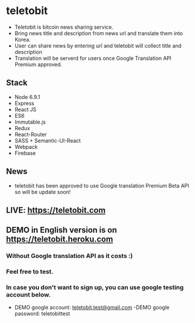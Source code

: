 # teletobit
- Teletobit is bitcoin news sharing service.
- Bring news title and description from news url and translate them into Korea.
- User can share news by entering url and teletobit will collect title and description
- Translation will be serverd for users once Google Translation API Premium approved.

## Stack
- Node 6.9.1
- Express 
- React JS
- ES6
- Immutable.js
- Redux
- React-Router
- SASS + Semantic-UI-React
- Webpack
- Firebase


## News
- teletobit has been approved to use Google translation Premium Beta API so will be update soon!

## LIVE: https://teletobit.com

## DEMO in English version is on https://teletobit.heroku.com 
### Without Google translation API as it costs :) 
### Feel free to test.
### In case you don't want to sign up, you can use google testing account below. 
- DEMO google account: teletobit.test@gmail.com
-DEMO google password: teletobittest
